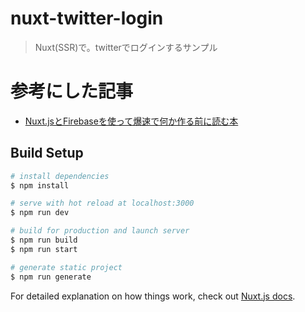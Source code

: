 # nuxt-twitter-login

> Nuxt(SSR)で。twitterでログインするサンプル

# 参考にした記事

- [Nuxt.jsとFirebaseを使って爆速で何か作る前に読む本](https://booth.pm/ja/items/1994329)

## Build Setup

```bash
# install dependencies
$ npm install

# serve with hot reload at localhost:3000
$ npm run dev

# build for production and launch server
$ npm run build
$ npm run start

# generate static project
$ npm run generate
```

For detailed explanation on how things work, check out [Nuxt.js docs](https://nuxtjs.org).
